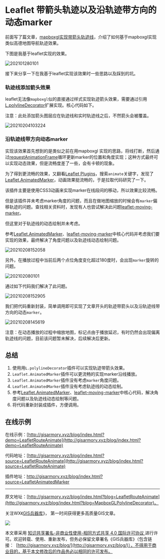 # Leaflet 带箭头轨迹以及沿轨迹带方向的动态marker
前面写了篇文章，[mapboxgl实现带箭头轨迹线](http://gisarmory.xyz/blog/index.html?blog=MapboxGLPolylineDecorator)，介绍了如何基于mapboxgl实现类似高德地图导航轨迹效果。

下图是我基于leaflet实现的效果。

![202101280101](https://blogimage.gisarmory.xyz/202101280101.gif?imageView2/0/interlace/1/q/75|watermark/2/text/R0lT5YW15Zmo5bqT/font/5b6u6L2v6ZuF6buR/fontsize/1000/fill/IzgzODM4Mw==/dissolve/80/gravity/SouthEast/dx/10/dy/10|imageslim)

接下来分享一下在我基于leaflet实现该效果时一些思路以及踩到的坑。

### 轨迹线添加箭头效果

leaflet无法像`mapboxgl`似的直接通过样式实现轨迹箭头效果，需要通过引用[L.polylineDecorator](https://github.com/bbecquet/Leaflet.PolylineDecorator)扩展实现。核心代码如下。

注意：此处添加箭头图层应在轨迹线和实时轨迹线之后，不然箭头会被覆盖。

![20210204103224](https://blogimage.gisarmory.xyz/20210204103224.png?imageView2/0/interlace/1/q/75|watermark/2/text/R0lT5YW15Zmo5bqT/font/5b6u6L2v6ZuF6buR/fontsize/1000/fill/IzgzODM4Mw==/dissolve/80/gravity/SouthEast/dx/10/dy/10|imageslim)



### 沿轨迹线带方向动态marker

实现该效果首先想到的是类似之前在用mapboxgl 实现的思路，将线打断，然后通过[requestAnimationFrame](https://blog.csdn.net/vhwfr2u02q/article/details/79492303)循环更新marker的位置和角度实现；这种方式最终可以实现动态效果，但是流畅度差了一些，会有卡顿的现象。

为了得到更流畅的效果，又翻看[Leaflet Plugins](https://leafletjs.com/plugins.html)，搜索`animate`关键字，发现了[Leaflet.AnimatedMarker](https://github.com/openplans/Leaflet.AnimatedMarker)，动画效果挺流畅的，于是拉取代码研究了一下。

该插件主要是使用CSS3动画来实现marker在线段间的移动，所以效果比较流畅。

但是该插件并未考虑marker角度的问题，而且在做地图缩放的时候会有`marker`偏移轨迹的问题。查找相关资料时，发现有人也尝试解决此问题[leaflet-moving-marker](https://github.com/mohsen1/leaflet-moving-marker)。

但这里对于轨迹线的动态绘制并未考虑。

参考[Leaflet.AnimatedMarker](https://github.com/openplans/Leaflet.AnimatedMarker)、[leaflet-moving-marker](https://github.com/mohsen1/leaflet-moving-marker)中核心代码并考虑我们要实现的效果，最终解决了角度问题以及轨迹线动态绘制问题。

![20210208152058](https://blogimage.gisarmory.xyz/20210208152058.png?imageView2/0/interlace/1/q/75|watermark/2/text/R0lT5YW15Zmo5bqT/font/5b6u6L2v6ZuF6buR/fontsize/1000/fill/IzgzODM4Mw==/dissolve/80/gravity/SouthEast/dx/10/dy/10|imageslim)

另外，在播放过程中当前后两个点位角度变化超过180度时，会出现`marker`旋转的问题。

![202102080101](https://blogimage.gisarmory.xyz/202102080101.gif?imageView2/0/interlace/1/q/75|watermark/2/text/R0lT5YW15Zmo5bqT/font/5b6u6L2v6ZuF6buR/fontsize/1000/fill/IzgzODM4Mw==/dissolve/80/gravity/SouthEast/dx/10/dy/10|imageslim)

通过如下代码我们解决了此问题。

![20210208152905](https://blogimage.gisarmory.xyz/20210208152905.png?imageView2/0/interlace/1/q/75|watermark/2/text/R0lT5YW15Zmo5bqT/font/5b6u6L2v6ZuF6buR/fontsize/1000/fill/IzgzODM4Mw==/dissolve/80/gravity/SouthEast/dx/10/dy/10|imageslim)

我们把代码重新封装，简单调用即可实现了文章开头的轨迹带箭头以及沿轨迹线带方向的动态`marker`。

![20210208145619](https://blogimage.gisarmory.xyz/20210208145619.png?imageView2/0/interlace/1/q/75|watermark/2/text/R0lT5YW15Zmo5bqT/font/5b6u6L2v6ZuF6buR/fontsize/1000/fill/IzgzODM4Mw==/dissolve/80/gravity/SouthEast/dx/10/dy/10|imageslim)



注意：在动态播放的过程中缩放地图，标记点由于播放延迟，有时仍然会出现偏离轨迹线的问题，目前该问题暂未解决，后续解决后更新。



## 总结

1. 使用用`L.polylineDecorator`插件可以实现轨迹带箭头效果。
2. `Leaflet.AnimatedMarker`插件可以更流畅的实现marker沿线播放。
3. `Leaflet.AnimatedMarker`插件没有考虑`marker`角度问题。
4. `Leaflet.AnimatedMarker`插件没有考虑轨迹线的动态绘制。
5. 参考[Leaflet.AnimatedMarker](https://github.com/openplans/Leaflet.AnimatedMarker)、[leaflet-moving-marker](https://github.com/mohsen1/leaflet-moving-marker)中核心代码，解决角度问题以及轨迹线动态绘制等问题。
6. 将代码重新封装成插件，方便调用。



## 在线示例

在线示例：[http://gisarmory.xyz/blog/index.html?demo=LeafletRouteAnimate](http://gisarmory.xyz/blog/index.html?demo=LeafletRouteAnimate)

代码地址：[http://gisarmory.xyz/blog/index.html?source=LeafletRouteAnimate](http://gisarmory.xyz/blog/index.html?source=LeafletRouteAnimate)

插件地址：http://gisarmory.xyz/blog/index.html?source=LeafletAnimatedMarker



* * *

原文地址：[http://gisarmory.xyz/blog/index.html?blog=LeafletRouteAnimate](http://gisarmory.xyz/blog/index.html?blog=MapboxGLPolylineDecorator)。



关注WX《[GIS兵器库](http://gisarmory.xyz/blog/index.html?blog=wechat)》， 第一时间获得更多高质量GIS文章。

![](http://blogimage.gisarmory.xyz/20200923063756.png)



本文章采用 [知识共享署名-非商业性使用-相同方式共享 4.0 国际许可协议 ](https://creativecommons.org/licenses/by-nc-sa/4.0/deed.zh)进行许可。欢迎转载、使用、重新发布，但务必保留文章署名《GIS兵器库》（包含链接：  [http://gisarmory.xyz/blog/](http://gisarmory.xyz/blog/)），不得用于商业目的，基于本文修改后的作品务必以相同的许可发布。

